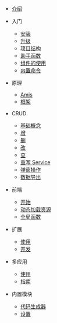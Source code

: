 * [介绍](/)

* 入门

    * [安装](guide/install.md)
    * [升级](guide/upgrade.md)
    * [项目结构](guide/structure.md)
    * [助手函数](guide/helper.md)
    * [组件的使用](guide/component-use.md)
    * [内置命令](guide/artisan.md)

* 原理

    * [Amis](theory/amis.md)
    * [框架](theory/frame.md)

* CRUD

    * [基础概念](crud/base.md)
    * [增](crud/create.md)
    * [删](crud/delete.md)
    * [改](crud/update.md)
    * [查](crud/read.md)
    * [重写 Service](crud/service-rewrite.md)
    * [弹窗操作](crud/modal.md)
    * [数据导出](crud/export.md)

* 前端

    * [开始](frontend/start.md)
    * [动态加载资源](frontend/dynamic.md)
    * [全局函数](frontend/global-function.md)

* 扩展

    * [使用](extension/use.md)
    * [开发](extension/develop.md)

* 多应用

    * [使用](multi-application/use.md)
    * [指南](multi-application/guide.md)

* 内置模块

    * [代码生成器](modules/code-generator.md)
    * [设置](modules/setting.md)
